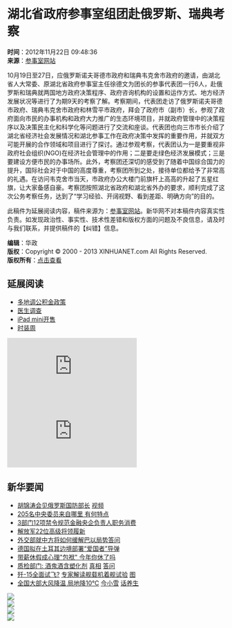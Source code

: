 # 湖北省政府参事室组团赴俄罗斯、瑞典考察

**时间**：2012年11月22日 09:48:36  
**来源**：[参事室网站](http://www.counsellor.gov.cn/Item/11011.aspx)  

10月19日至27日，应俄罗斯诺夫哥德市政府和瑞典韦克舍市政府的邀请，由湖北省人大常委、原湖北省政府参事室主任徐德文为团长的参事代表团一行6人，赴俄罗斯和瑞典就两国地方政府决策程序、政府咨询机构的设置和运作方式、地方经济发展状况等进行了为期9天的考察了解。考察期间，代表团走访了俄罗斯诺夫哥德市政府、瑞典韦克舍市政府和林雪平市政府，拜会了政府市（副市）长，参观了政府面向市民的办事机构和政府大力推广的生态环境项目，并就政府管理中的决策程序以及决策民主化和科学化等问题进行了交流和座谈。代表团也向三市市长介绍了湖北省经济社会发展情况和湖北参事工作在政府决策中发挥的重要作用，并就双方可能开展的合作领域和项目进行了探讨。通过参观考察，代表团认为一是要重视非政府社会组织(NGO)在经济社会管理中的作用；二是要走绿色经济发展模式；三是要建设方便市民的办事场所。此外，考察团还深切的感受到了随着中国综合国力的提升，国际社会对于中国的高度尊重，考察团所到之处，接待单位都给予了非常高的礼遇。在访问韦克舍市当天，市政府办公大楼门前旗杆上高高的升起了五星红旗，让大家备感自豪。考察团按照湖北省政府和湖北省外办的要求，顺利完成了这次公务考察任务，达到了“学习经验、开阔视野、看到差距、明确方向”的目的。

此稿件为延展阅读内容，稿件来源为：[参事室网站](http://www.counsellor.gov.cn/Item/11011.aspx)。新华网不对本稿件内容真实性负责。如发现政治性、事实性、技术性差错和版权方面的问题及不良信息，请及时与我们联系，并提供稿件的【纠错】信息。

**编辑**：华政  
**版权**：Copyright © 2000 - 2013 XINHUANET.com All Rights Reserved.  
**版权所有**：[点击查看](http://www.xinhuanet.com/copyright.htm)  

## 延展阅读

- [多地调公积金政策](http://news.xinhuanet.com/fortune/2012-11/03/c_113592814.htm)  
- [医生调查](http://news.xinhuanet.com/fortune/2012-11/03/c_113592800.htm)  
- [iPad mini开售](http://news.xinhuanet.com/fortune/2012-11/03/c_113592884.htm)  
- [时装周](http://www.xinhuanet.com/fashion/2013cxszz/index.htm)  

![山西“还债局长”重病住院 社会各界爱心集结点燃希望](http://news.xinhuanet.com/politics/2012-11/22/c_123985223.htm)  
![“数钱数到手抽筋”的公交点钞员](http://news.xinhuanet.com/politics/2012-11/22/c_123985199.htm)  

## 新华要闻

- [胡锦涛会见俄罗斯国防部长](http://news.xinhuanet.com/politics/2012-11/21/c_113755759.htm) [视频](http://news.xinhuanet.com/video/2012-11/22/c_123985289.htm)  
- [205名中央委员来自哪里 有何特点](http://news.xinhuanet.com/politics/2012-11/22/c_113757213.htm)  
- [3部门12项禁令规范金融央企负责人职务消费](http://news.xinhuanet.com/politics/2012-11/21/c_113755821.htm)  
- [解放军22位高级将领履新](http://news.xinhuanet.com/politics/2012-11/22/c_113757580.htm)  
- [外交部就中方将如何缓解巴以局势答问](http://news.xinhuanet.com/world/2012-11/21/c_113756191.htm)  
- [德国拟在土耳其边境部署“爱国者”导弹](http://news.xinhuanet.com/world/2012-11/22/c_123983728.htm)  
- [带薪休假成心理"包袱" 今年你休了吗](http://news.xinhuanet.com/fortune/2012-11/22/c_113757326.htm)  
- [质检部门: 酒鬼酒含塑化剂](http://news.xinhuanet.com/fortune/2012-11/21/c_113755812.htm) [真相](http://news.xinhuanet.com/local/2012-11/21/c_113755861.htm) [答问](http://news.xinhuanet.com/fortune/2012-11/21/c_113756066.htm)  
- [歼-15全面试飞?](http://news.xinhuanet.com/world/2012-11/22/c_123984752.htm) [专家解读舰载机着舰试验](http://news.xinhuanet.com/mil/2012-11/22/c_123984134.htm) [图](http://news.xinhuanet.com/mil/2012-11/22/c_123980137.htm)  
- [全国大部大风降温 局地降10℃](http://news.xinhuanet.com/politics/2012-11/22/c_113757829.htm) [今小雪](http://news.xinhuanet.com/politics/2012-11/22/c_113757777.htm) [话养生](http://news.xinhuanet.com/tech/2012-11/22/c_123984574.htm)  

![](http://www.xinhuanet.com/images/syicon/space.gif)  
![](http://www.xinhuanet.com/images/syicon/space.gif)  
![](http://www.xinhuanet.com/images/syicon/space.gif)  
![](http://www.xinhuanet.com/images/syicon/space.gif)  
<!-- tcd_original_link http://www.xinhuanet.com/politics/2012-11/22/c_123985702.htm -->
